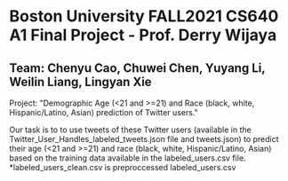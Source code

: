 # Boston University FALL2021 CS640 A1 Final Project - Prof. Derry Wijaya
## Team: Chenyu Cao, Chuwei Chen, Yuyang Li, Weilin Liang, Lingyan Xie

Project: "Demographic Age (<21 and >=21) and Race (black, white, Hispanic/Latino, Asian) prediction of Twitter users." 

Our task is to to use tweets of these Twitter users (available in the Twitter_User_Handles_labeled_tweets.json file and tweets.json) to predict their age (<21 and >=21) and race (black, white, Hispanic/Latino, Asian) based on the training data available in the labeled_users.csv file.
*labeled_users_clean.csv is preproccessed labeled_users.csv
